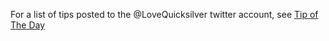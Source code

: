 For a list of tips posted to the @LoveQuicksilver twitter account, see
[Tip of The Day](Tip_of_The_Day "wikilink")